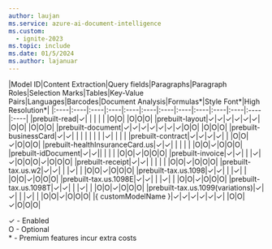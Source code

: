 ```yaml
---
author: laujan
ms.service: azure-ai-document-intelligence
ms.custom:
  - ignite-2023
ms.topic: include
ms.date: 01/5/2024
ms.author: lajanuar
---
```

<!-- markdownlint-disable MD041 -->

|Model ID|Content Extraction|Query fields|Paragraphs|Paragraph Roles|Selection Marks|Tables|Key-Value Pairs|Languages|Barcodes|Document Analysis|Formulas*|Style Font*|High Resolution*|
|:----|:----|:----|:----|:----|:----|:----|:----|:----|:----|:----|:----|:----|
|prebuilt-read|✓| | | | | |O|O| |O|O|O|
|prebuilt-layout|✓|✓|✓|✓|✓|✓| |O|O| |O|O|O|
|prebuilt-document|✓|✓|✓|✓|✓|✓|✓|O|O| |O|O|O|
|prebuilt-businessCard|✓|✓| | | | | | | |✓| | | |
|prebuilt-contract|✓|✓|✓|✓| | |O|O|✓|O|O|O|
|prebuilt-healthInsuranceCard.us|✓|✓| | | | | |O|O|✓|O|O|O|
|prebuilt-idDocument|✓|✓|| | | | |O|O|✓|O|O|O|
|prebuilt-invoice|✓|✓| | |✓|✓|O|O|O|✓|O|O|O|
|prebuilt-receipt|✓|✓| | | | | |O|O|✓|O|O|O|
|prebuilt-tax.us.w2|✓|✓| | |✓| | |O|O|✓|O|O|O|
|prebuilt-tax.us.1098|✓|✓| | |✓| | |O|O|✓|O|O|O|
|prebuilt-tax.us.1098E|✓|✓| | |✓| | |O|O|✓|O|O|O|
|prebuilt-tax.us.1098T|✓|✓| | |✓| | |O|O|✓|O|O|O|
|prebuilt-tax.us.1099(variations)|✓|✓| | |✓| | |O|O|✓|O|O|O|
|{ customModelName }|✓|✓|✓|✓|✓|✓| |O|O|✓|O|O|O|

✓ - Enabled</br>
O - Optional</br>
\* - Premium features incur extra costs
